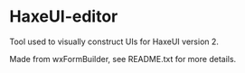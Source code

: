 # HaxeUI-editor

Tool used to visually construct UIs for HaxeUI version 2.

Made from wxFormBuilder, see README.txt for more details.
